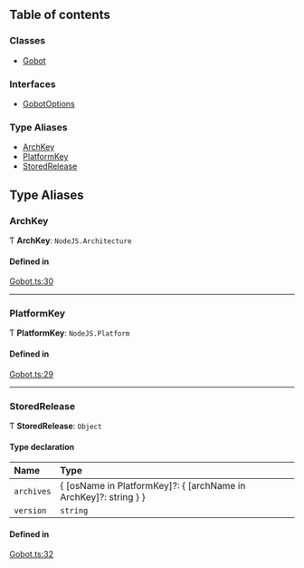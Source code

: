 ## Table of contents

### Classes

- [Gobot](../classes/Gobot.Gobot.md)

### Interfaces

- [GobotOptions](../interfaces/Gobot.GobotOptions.md)

### Type Aliases

- [ArchKey](Gobot.md#archkey)
- [PlatformKey](Gobot.md#platformkey)
- [StoredRelease](Gobot.md#storedrelease)

## Type Aliases

### ArchKey

Ƭ **ArchKey**: `NodeJS.Architecture`

#### Defined in

[Gobot.ts:30](https://github.com/benallfree/gobot/blob/v1.0.0-alpha.15/src/Gobot.ts#L30)

___

### PlatformKey

Ƭ **PlatformKey**: `NodeJS.Platform`

#### Defined in

[Gobot.ts:29](https://github.com/benallfree/gobot/blob/v1.0.0-alpha.15/src/Gobot.ts#L29)

___

### StoredRelease

Ƭ **StoredRelease**: `Object`

#### Type declaration

| Name | Type |
| :------ | :------ |
| `archives` | \{ [osName in PlatformKey]?: \{ [archName in ArchKey]?: string } } |
| `version` | `string` |

#### Defined in

[Gobot.ts:32](https://github.com/benallfree/gobot/blob/v1.0.0-alpha.15/src/Gobot.ts#L32)
